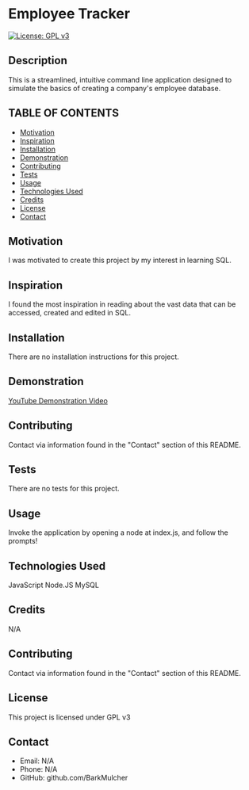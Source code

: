 
  # Employee Tracker

  [![License: GPL v3](https://img.shields.io/badge/License-GPLv3-blue.svg)](https://www.gnu.org/licenses/gpl-3.0) 

  ## Description
  This is a streamlined, intuitive command line application designed to simulate the basics of creating a company's employee database.

  ## TABLE OF CONTENTS
  * [Motivation](#motivation)
  * [Inspiration](#inspiration)
  * [Installation](#installation)
  * [Demonstration](#demonstration)
  * [Contributing](#contributing)
  * [Tests](#Tests)
  * [Usage](#usage)
  * [Technologies Used](#languages)
  * [Credits](#credits)
  * [License](#license)
  * [Contact](#contact)
  
  ## Motivation
  I was motivated to create this project by my interest in learning SQL.

  ## Inspiration
  I found the most inspiration in reading about the vast data that can be accessed, created and edited in SQL.

  ## Installation
  There are no installation instructions for this project.

  ## Demonstration
  [YouTube Demonstration Video](https://www.youtube.com/watch?v=4wuk-xB3xMg)

  ## Contributing
  Contact via information found in the "Contact" section of this README.

  ## Tests
  There are no tests for this project.

  ## Usage
  Invoke the application by opening a node at index.js, and follow the prompts!

  ## Technologies Used
  JavaScript
  Node.JS
  MySQL

  ## Credits
  N/A

  ## Contributing
  Contact via information found in the "Contact" section of this README.

  ## License
  This project is licensed under GPL v3

  ## Contact
  * Email: N/A
  * Phone: N/A
  * GitHub: github.com/BarkMulcher
